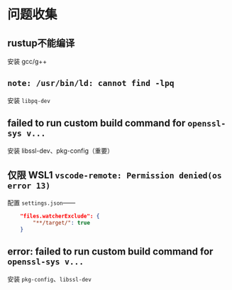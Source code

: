 ﻿# 问题收集

## rustup不能编译

安装 gcc/g++

## `note: /usr/bin/ld: cannot find -lpq`

安装 `libpq-dev`

## failed to run custom build command for `openssl-sys v...`

安装 libssl-dev、pkg-config（重要）

## 仅限 WSL1 `vscode-remote: Permission denied(os error 13)`

配置 `settings.json`——

``` json
    "files.watcherExclude": {
        "**/target/": true
    }
```

## error: failed to run custom build command for `openssl-sys v...`

安装 `pkg-config`、`libssl-dev`
